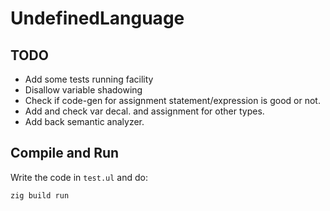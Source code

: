 # UndefinedLanguage

## TODO

- Add some tests running facility
- Disallow variable shadowing
- Check if code-gen for assignment statement/expression is good or not.
- Add and check var decal. and assignment for other types.
- Add back semantic analyzer.

## Compile and Run

Write the code in `test.ul` and do:

```
zig build run
```
